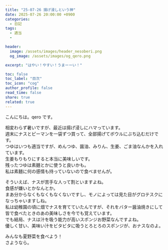```yaml
---
title: "25-07-26 揚げ浸しという神"
date: 2025-07-26 20:00:00 +0900
categories:
  - 日記
tags:
  - 適当
  -

header:
  image: /assets/images/header_nesoberi.png
  og_image: /assets/images/og_qero.png

excerpt: "はやい！やすい！うまーーい！"

toc: false
toc_label: "目次"
toc_icon: "cog"
author_profile: false
read_time: false
share: true
related: true
---
```


こんにちは。qero です。

相変わらず暑いですが、最近は揚げ浸しにハマっています。  
週末にナスとピーマンを一袋ずつ買って、全部揚げてボウルにぶち込むだけです。  
つゆはいつも適当ですが、めんつゆ、醤油、みりん、生姜、ごま油なんかを入れています。  
生姜もりもりにすると本当に美味しいです。  
残ったつゆは素麺とかに使うと良いかも。  
私は素麺に何の感情も持っていないので食べませんが。

そういえば、ナスが苦手な人って割といますよね。  
食感が嫌いとかなんとか。  
まあ分からなくもなくもなくないですし、モノによっては見た目がグロテスクになっちゃいますしね。  
私は幼稚園の頃に畑でナスを育てていたんですが、それをバター醤油焼きにして皆で食べたときのあの美味しさを今でも覚えています。  
でも結局、ナスは汁を吸う能力が高いスポンジお野菜なんですよね。  
優しく甘い、美味い汁をビタビタに吸うとろとろのスポンジが、おナスなのよ。

みんなも夏野菜を食べよう！  
さようなら。
